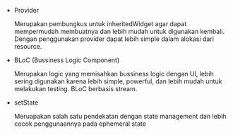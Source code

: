 <ul>
    <li>Provider </br>
    <p>Merupakan pembungkus untuk inheritedWidget agar dapat mempermudah membuatnya dan lebih mudah untuk digunakan kembali. Dengan penggunakan provider dapat lebih simple dalam alokasi dari resource.</p>
    <li>BLoC (Bussiness Logic Component)</br>
    <p>Merupakan logic yang memisahkan bussiness logic dengan UI, lebih sering digunakan karena lebih simple, powerful, dan lebih mudah untuk melakukan testing. BLoC berbasis stream.</p>
    <li>setState </br>
    <p>Meruapakan salah satu pendekatan dengan state management dan  lebih cocok penggunaannya pada ephemeral state</p>
</ul>